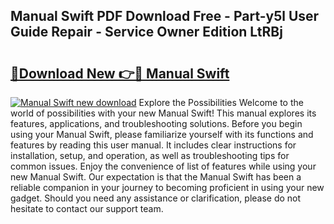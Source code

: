 ## Manual Swift PDF Download Free - Part-y5l User Guide Repair - Service Owner Edition LtRBj

# <h2><a href="http://cf29838.oget.top/?id=Manual+Swift">🔗Download New 👉🔴 Manual Swift</a></h2>

[![Manual Swift new download](https://i.imgur.com/5g1atiW.png)](http://cf29838.oget.top/?id=Manual+Swift)
Explore the Possibilities Welcome to the world of possibilities with your new Manual Swift! This manual explores its features, applications, and troubleshooting solutions. Before you begin using your Manual Swift, please familiarize yourself with its functions and features by reading this user manual. It includes clear instructions for installation, setup, and operation, as well as troubleshooting tips for common issues. Enjoy the convenience of list of features while using your new Manual Swift. Our expectation is that the Manual Swift has been a reliable companion in your journey to becoming proficient in using your new gadget. Should you need any assistance or clarification, please do not hesitate to contact our support team.
